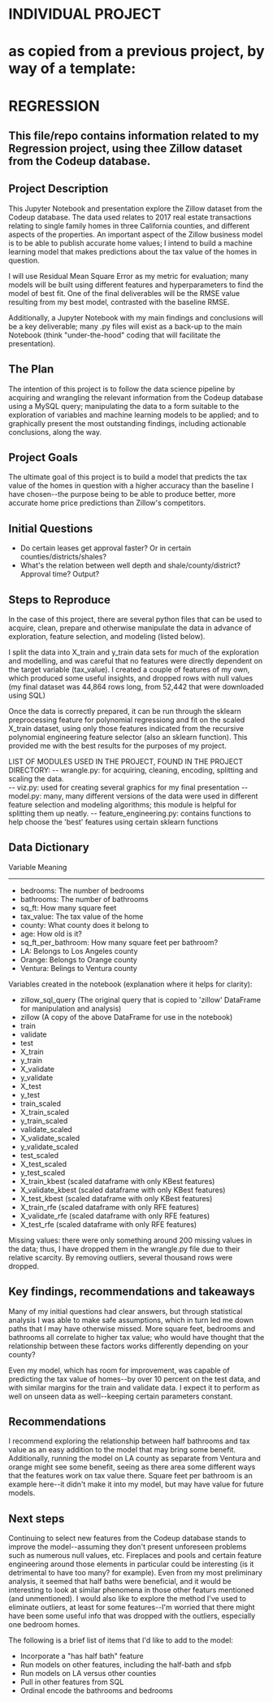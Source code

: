 # INDIVIDUAL PROJECT





# as copied from a previous project, by way of a template:

# REGRESSION

## This file/repo contains information related to my Regression project, using thee Zillow dataset from the Codeup database.

## Project Description

This Jupyter Notebook and presentation explore the Zillow dataset from the Codeup database. The data used relates to 2017 real estate transactions relating to single family homes in three California counties, and different aspects of the properties. An important aspect of the Zillow business model is to be able to publish accurate home values; I intend to build a machine learning model that makes predictions about the tax value of the homes in question.

I will use Residual Mean Square Error as my metric for evaluation; many models will be built using different features and hyperparameters to find the model of best fit.  One of the final deliverables will be the RMSE value resulting from my best model, contrasted with the baseline RMSE.

Additionally, a Jupyter Notebook with my main findings and conclusions will be a key deliverable; many .py files will exist as a back-up to the main Notebook (think "under-the-hood" coding that will facilitate the presentation).


## The Plan

The intention of this project is to follow the data science pipeline by acquiring and wrangling the relevant information from the Codeup database using a MySQL query; manipulating the data to a form suitable to the exploration of variables and machine learning models to be applied; and to graphically present the most outstanding findings, including actionable conclusions, along the way.

## Project Goals

The ultimate goal of this project is to build a model that predicts the tax value of the homes in question with a higher accuracy than the baseline I have chosen--the purpose being to be able to produce better, more accurate home price predictions than Zillow's competitors. 

## Initial Questions

- Do certain leases get approval faster? Or in certain counties/districts/shales?
- What's the relation between well depth and shale/county/district?  Approval time? Output?



##  Steps to Reproduce

In  the case of this project, there are several python files that can be used to acquire, clean, prepare and otherwise manipulate the data in advance of exploration, feature selection, and modeling (listed below).

I split the data into X_train and y_train data sets for much of the exploration and modelling, and was careful that no features were directly dependent on the target variable (tax_value).  I created a couple of features of my own, which produced some useful insights, and dropped rows with null values (my final dataset was 44,864 rows long, from 52,442 that were downloaded using SQL)

Once the data is correctly prepared, it can be run through the sklearn preprocessing feature for polynomial regressiong and fit on the scaled X_train dataset, using only those features indicated from the recursive polynomial engineering feature selector (also an sklearn function).  This provided me with the best results for the purposes of my project.

LIST OF MODULES USED IN THE PROJECT, FOUND IN THE PROJECT DIRECTORY:
-- wrangle.py: for acquiring, cleaning, encoding, splitting and scaling the data.  
-- viz.py: used for creating several graphics for my final presentation
-- model.py: many, many different versions of the data were used in different feature selection and modeling algorithms; this module is helpful for splitting them up neatly.
-- feature_engineering.py: contains functions to help choose the 'best' features using certain sklearn functions 

## Data Dictionary

Variable	Meaning
___________________
- bedrooms:	The number of bedrooms
- bathrooms:	The number of bathrooms
- sq_ft:	How many square feet
- tax_value:	The tax value of the home
- county:	What county does it belong to
- age:	How old is it?
- sq_ft_per_bathroom:	How many square feet per bathroom?
- LA:	Belongs to Los Angeles county
- Orange:	Belongs to Orange county
- Ventura:	Belings to Ventura county

Variables created in the notebook (explanation where it helps for clarity):

- zillow_sql_query (The original query that is copied to 'zillow' DataFrame for manipulation and analysis)
- zillow (A copy of the above DataFrame for use in the notebook)
- train
- validate
- test
- X_train
- y_train
- X_validate
- y_validate
- X_test
- y_test
- train_scaled
- X_train_scaled
- y_train_scaled
- validate_scaled
- X_validate_scaled
- y_validate_scaled
- test_scaled
- X_test_scaled
- y_test_scaled
- X_train_kbest (scaled dataframe with only KBest features)
- X_validate_kbest (scaled dataframe with only KBest features)
- X_test_kbest (scaled dataframe with only KBest features)
- X_train_rfe (scaled dataframe with only RFE features)
- X_validate_rfe (scaled dataframe with only RFE features)
- X_test_rfe (scaled dataframe with only RFE features)

Missing values: there were only something around 200 missing values in the data; thus, I have dropped them in the wrangle.py file due to their relative scarcity.  By removing outliers, several thousand rows were dropped.

## Key findings, recommendations and takeaways
    
Many of my initial questions had clear answers, but through statistical analysis I was able to make safe assumptions, which in turn led me down paths that I may have otherwise missed. More square feet, bedrooms and bathrooms all correlate to higher tax value; who would have thought that the relationship between these factors works differently depending on your county? 

Even my model, which has room for improvement, was capable of predicting the tax value of homes--by over 10 percent on the test data, and with similar margins for the train and validate data. I expect it to perform as well on unseen data as well--keeping certain parameters constant.

## Recommendations

I recommend exploring the relationship between half bathrooms and tax value as an easy addition to the model that may bring some benefit.  Additionally, running the model on LA county as separate from Ventura and orange might see some benefit, seeing as there area some different ways that the features work on tax value there. Square feet per bathroom is an example here--it didn't make it into my model, but may have value for future models.  

## Next steps

Continuing to select new features from the Codeup database stands to improve the model--assuming they don't present unforeseen problems such as numerous null values, etc.  Fireplaces and pools and certain feature engineering around those elements in particular could be interesting (is it detrimental to have too many? for example). Even from my most preliminary analysis, it seemed that half baths were beneficial, and it would be interesting to look at similar phenomena in those other featurs mentioned (and unmentioned).  I would also like to explore the method I've used to eliminate outliers, at least for some features--I'm worried that there might have been some useful info that was dropped with the outliers, especially one bedroom homes.

The following is a brief list of items that I'd like to add to the model:

- Incorporate a "has half bath" feature
- Run models on other features, including the half-bath and sfpb
- Run models on LA versus other counties
- Pull in other features from SQL
- Ordinal encode the bathrooms and bedrooms






